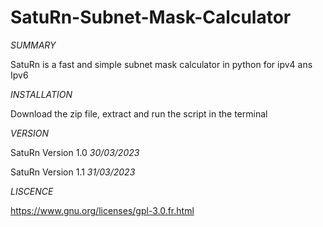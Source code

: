 # SatuRn-Subnet-Mask-Calculator

*SUMMARY*

SatuRn is a fast and simple subnet mask calculator in python
for ipv4 ans Ipv6

*INSTALLATION*

Download the zip file, extract and run the script in the terminal 

*VERSION*

SatuRn Version 1.0 *30/03/2023*

SatuRn Version 1.1 *31/03/2023*

*LISCENCE*

https://www.gnu.org/licenses/gpl-3.0.fr.html
